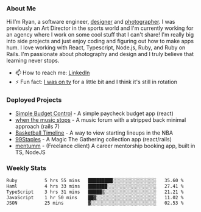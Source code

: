 ### About Me
Hi I’m Ryan, a software engineer, [designer](https://www.denvermullets.com/video) and [photographer](https://www.denvermullets.com/). I was previously an Art Director in the sports world and I'm currently working for an agency where I work on some cool stuff that I can't share! I'm really big into side projects and just enjoy coding and figuring out how to make apps hum. I love working with React, Typescript, Node.js, Ruby, and Ruby on Rails. I'm passionate about photography and design and I truly believe that learning never stops.

- 📫 How to reach me: [LinkedIn](https://www.linkedin.com/in/ryanvaznis)
- ⚡ Fun fact: [I was on tv](https://vimeo.com/381425882) for a little bit and I think it's still in rotation

### Deployed Projects
- [Simple Budget Control](https://simplebudgetcontrol.com/) - A simple paycheck budget app (react)
- [when the music stops](https://whenthemusicstops.net) - A music forum with a stripped back minimal approach (rails 7)
- [Basketball Timeline](https://basketball-timeline.com/?team=PHO&year=2023) - A way to view starting lineups in the NBA
- [99Staples](https://www.99staples.com/collections/denvermullets/9) - A Magic The Gathering collection app (react/rails)
- [mentumm](https://portal.mentumm.com/) - (Freelance client) A career mentorship booking app, built in TS, NodeJS

### Weekly Stats
<!--START_SECTION:waka-->

```txt
Ruby          5 hrs 55 mins   █████████░░░░░░░░░░░░░░░░   35.60 %
Haml          4 hrs 33 mins   ███████░░░░░░░░░░░░░░░░░░   27.41 %
TypeScript    3 hrs 31 mins   █████▒░░░░░░░░░░░░░░░░░░░   21.21 %
JavaScript    1 hr 50 mins    ██▓░░░░░░░░░░░░░░░░░░░░░░   11.02 %
JSON          25 mins         ▓░░░░░░░░░░░░░░░░░░░░░░░░   02.53 %
```

<!--END_SECTION:waka-->
